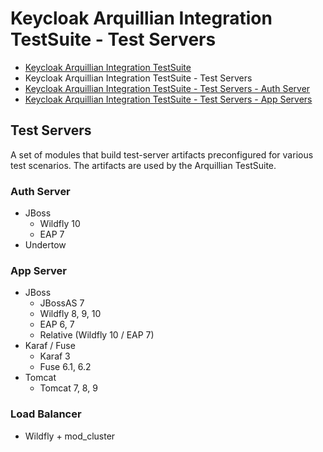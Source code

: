 # Keycloak Arquillian Integration TestSuite - Test Servers

- [Keycloak Arquillian Integration TestSuite](../README.md)
- Keycloak Arquillian Integration TestSuite - Test Servers
- [Keycloak Arquillian Integration TestSuite - Test Servers - Auth Server](auth-server/README.md)
- [Keycloak Arquillian Integration TestSuite - Test Servers - App Servers](app-server/README.md)

## Test Servers

A set of modules that build test-server artifacts preconfigured for various test scenarios.
The artifacts are used by the Arquillian TestSuite.

### Auth Server

- JBoss
  - Wildfly 10
  - EAP 7
- Undertow


### App Server

- JBoss
  - JBossAS 7
  - Wildfly 8, 9, 10
  - EAP 6, 7
  - Relative (Wildfly 10 / EAP 7)
- Karaf / Fuse
  - Karaf 3
  - Fuse 6.1, 6.2
- Tomcat
  - Tomcat 7, 8, 9


### Load Balancer

- Wildfly + mod_cluster

